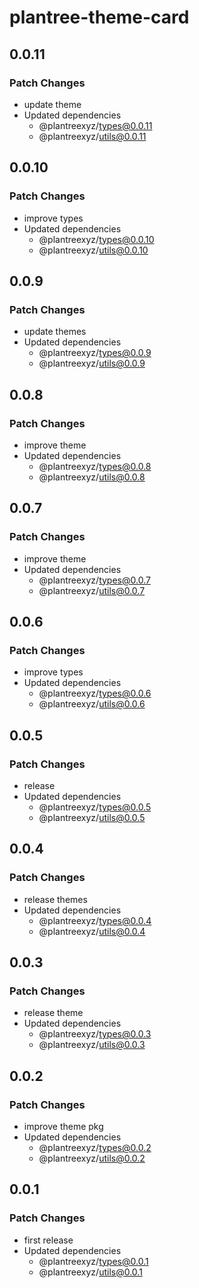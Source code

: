 # plantree-theme-card

## 0.0.11

### Patch Changes

- update theme
- Updated dependencies
  - @plantreexyz/types@0.0.11
  - @plantreexyz/utils@0.0.11

## 0.0.10

### Patch Changes

- improve types
- Updated dependencies
  - @plantreexyz/types@0.0.10
  - @plantreexyz/utils@0.0.10

## 0.0.9

### Patch Changes

- update themes
- Updated dependencies
  - @plantreexyz/types@0.0.9
  - @plantreexyz/utils@0.0.9

## 0.0.8

### Patch Changes

- improve theme
- Updated dependencies
  - @plantreexyz/types@0.0.8
  - @plantreexyz/utils@0.0.8

## 0.0.7

### Patch Changes

- improve theme
- Updated dependencies
  - @plantreexyz/types@0.0.7
  - @plantreexyz/utils@0.0.7

## 0.0.6

### Patch Changes

- improve types
- Updated dependencies
  - @plantreexyz/types@0.0.6
  - @plantreexyz/utils@0.0.6

## 0.0.5

### Patch Changes

- release
- Updated dependencies
  - @plantreexyz/types@0.0.5
  - @plantreexyz/utils@0.0.5

## 0.0.4

### Patch Changes

- release themes
- Updated dependencies
  - @plantreexyz/types@0.0.4
  - @plantreexyz/utils@0.0.4

## 0.0.3

### Patch Changes

- release theme
- Updated dependencies
  - @plantreexyz/types@0.0.3
  - @plantreexyz/utils@0.0.3

## 0.0.2

### Patch Changes

- improve theme pkg
- Updated dependencies
  - @plantreexyz/types@0.0.2
  - @plantreexyz/utils@0.0.2

## 0.0.1

### Patch Changes

- first release
- Updated dependencies
  - @plantreexyz/types@0.0.1
  - @plantreexyz/utils@0.0.1
